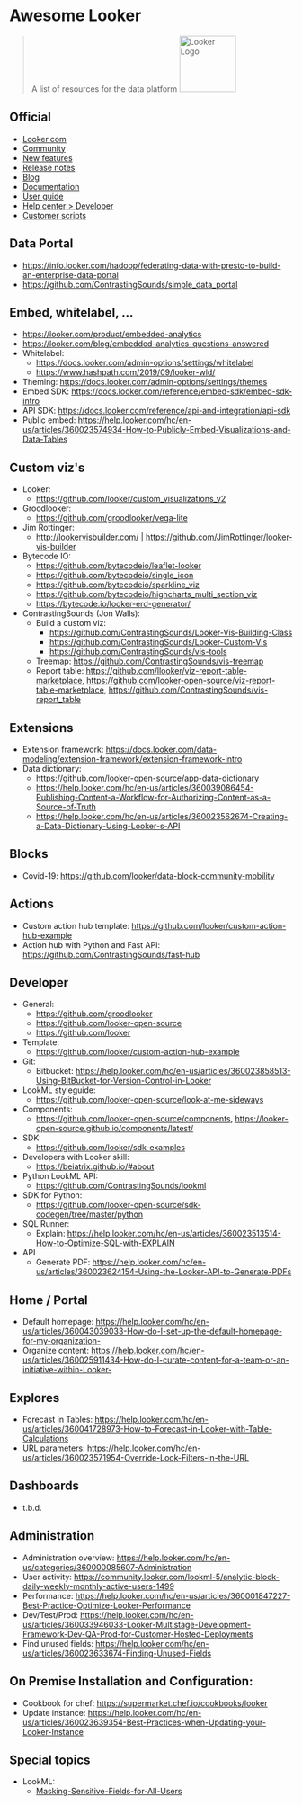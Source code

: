 # Awesome Looker

> A list of resources for the data platform <img src="https://looker.com/assets/img/images/logos/looker.svg" alt="Looker Logo" width="100"/>


## Official

- [Looker.com](https://www.looker.com)
- [Community](https://community.looker.com/)
- [New features](https://looker.com/product/new-features)
- [Release notes](https://docs.looker.com/relnotes/intro)
- [Blog](https://looker.com/blog)
- [Documentation](https://docs.looker.com/)
- [User guide](https://looker.com/guide)
- [Help center > Developer](https://help.looker.com/hc/en-us/categories/360000085568-Development)
- [Customer scripts](https://github.com/looker/customer-scripts)

## Data Portal

- https://info.looker.com/hadoop/federating-data-with-presto-to-build-an-enterprise-data-portal
- https://github.com/ContrastingSounds/simple_data_portal

## Embed, whitelabel, ...

- https://looker.com/product/embedded-analytics
- https://looker.com/blog/embedded-analytics-questions-answered
- Whitelabel: 
  - https://docs.looker.com/admin-options/settings/whitelabel
  - https://www.hashpath.com/2019/09/looker-wld/
- Theming: https://docs.looker.com/admin-options/settings/themes
- Embed SDK: https://docs.looker.com/reference/embed-sdk/embed-sdk-intro
- API SDK: https://docs.looker.com/reference/api-and-integration/api-sdk
- Public embed: https://help.looker.com/hc/en-us/articles/360023574934-How-to-Publicly-Embed-Visualizations-and-Data-Tables

## Custom viz's

- Looker:
  - https://github.com/looker/custom_visualizations_v2
- Groodlooker: 
  - https://github.com/groodlooker/vega-lite
- Jim Rottinger: 
  - http://lookervisbuilder.com/ | https://github.com/JimRottinger/looker-vis-builder
- Bytecode IO:
  - https://github.com/bytecodeio/leaflet-looker
  - https://github.com/bytecodeio/single_icon
  - https://github.com/bytecodeio/sparkline_viz
  - https://github.com/bytecodeio/highcharts_multi_section_viz
  - https://bytecode.io/looker-erd-generator/
- ContrastingSounds (Jon Walls):
  - Build a custom viz: 
    - https://github.com/ContrastingSounds/Looker-Vis-Building-Class
    - https://github.com/ContrastingSounds/Looker-Custom-Vis
    - https://github.com/ContrastingSounds/vis-tools
  - Treemap: https://github.com/ContrastingSounds/vis-treemap
  - Report table: https://github.com/llooker/viz-report-table-marketplace, https://github.com/looker-open-source/viz-report-table-marketplace, https://github.com/ContrastingSounds/vis-report_table

## Extensions

- Extension framework: https://docs.looker.com/data-modeling/extension-framework/extension-framework-intro
- Data dictionary: 
  - https://github.com/looker-open-source/app-data-dictionary
  - https://help.looker.com/hc/en-us/articles/360039086454-Publishing-Content-a-Workflow-for-Authorizing-Content-as-a-Source-of-Truth
  - https://help.looker.com/hc/en-us/articles/360023562674-Creating-a-Data-Dictionary-Using-Looker-s-API

## Blocks

- Covid-19: https://github.com/looker/data-block-community-mobility

## Actions

- Custom action hub template: https://github.com/looker/custom-action-hub-example
- Action hub with Python and Fast API: https://github.com/ContrastingSounds/fast-hub

## Developer

- General:
  - https://github.com/groodlooker
  - https://github.com/looker-open-source
  - https://github.com/looker
- Template: 
  - https://github.com/looker/custom-action-hub-example
- Git: 
  - Bitbucket: https://help.looker.com/hc/en-us/articles/360023858513-Using-BitBucket-for-Version-Control-in-Looker
- LookML styleguide: 
  - https://github.com/looker-open-source/look-at-me-sideways
- Components: 
  - https://github.com/looker-open-source/components, https://looker-open-source.github.io/components/latest/
- SDK: 
  - https://github.com/looker/sdk-examples
- Developers with Looker skill:
  - https://beiatrix.github.io/#about
- Python LookML API:
  - https://github.com/ContrastingSounds/lookml
- SDK for Python:
  - https://github.com/looker-open-source/sdk-codegen/tree/master/python
- SQL Runner:
  - Explain: https://help.looker.com/hc/en-us/articles/360023513514-How-to-Optimize-SQL-with-EXPLAIN
- API
  - Generate PDF: https://help.looker.com/hc/en-us/articles/360023624154-Using-the-Looker-API-to-Generate-PDFs

## Home / Portal

- Default homepage: https://help.looker.com/hc/en-us/articles/360043039033-How-do-I-set-up-the-default-homepage-for-my-organization-
- Organize content: https://help.looker.com/hc/en-us/articles/360025911434-How-do-I-curate-content-for-a-team-or-an-initiative-within-Looker-

## Explores

- Forecast in Tables: https://help.looker.com/hc/en-us/articles/360041728973-How-to-Forecast-in-Looker-with-Table-Calculations
- URL parameters: https://help.looker.com/hc/en-us/articles/360023571954-Override-Look-Filters-in-the-URL

## Dashboards

- t.b.d.

## Administration

- Administration overview: https://help.looker.com/hc/en-us/categories/360000085607-Administration
- User activity: https://community.looker.com/lookml-5/analytic-block-daily-weekly-monthly-active-users-1499
- Performance: https://help.looker.com/hc/en-us/articles/360001847227-Best-Practice-Optimize-Looker-Performance
- Dev/Test/Prod: https://help.looker.com/hc/en-us/articles/360033946033-Looker-Multistage-Development-Framework-Dev-QA-Prod-for-Customer-Hosted-Deployments
- Find unused fields: https://help.looker.com/hc/en-us/articles/360023633674-Finding-Unused-Fields

## On Premise Installation and Configuration:

- Cookbook for chef: https://supermarket.chef.io/cookbooks/looker
- Update instance: https://help.looker.com/hc/en-us/articles/360023639354-Best-Practices-when-Updating-your-Looker-Instance

## Special topics

- LookML:
  - [Masking-Sensitive-Fields-for-All-Users](https://help.looker.com/hc/en-us/articles/360025354374-Masking-Sensitive-Fields-for-All-Users)
